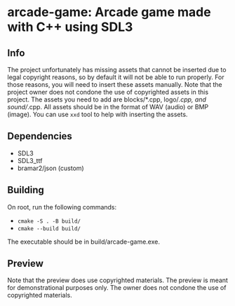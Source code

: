 # arcade-game: Arcade game made with C++ using SDL3
## Info
The project unfortunately has missing assets that cannot be inserted due to legal copyright reasons, so by default it will not be able to run properly. For those reasons, you will need to insert these assets manually. Note that the project owner does not condone the use of copyrighted assets in this project. The assets you need to add are blocks/\*.cpp, logo/*.cpp, and sound/*.cpp. All assets should be in the format of WAV (audio) or BMP (image). You can use `xxd` tool to help with inserting the assets.
## Dependencies
- SDL3
- SDL3_ttf
- bramar2/json (custom)
## Building
On root, run the following commands:
- `cmake -S . -B build/`
- `cmake --build build/`


The executable should be in build/arcade-game.exe.

## Preview
Note that the preview does use copyrighted materials. The preview is meant for demonstrational purposes only. The owner does not condone the use of copyrighted materials.